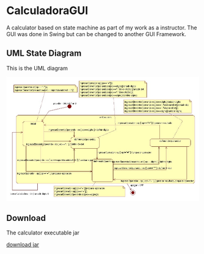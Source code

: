 # CalculadoraGUI
A calculator based on state machine as part of my work as a instructor. The GUI was done in Swing but can be changed to another GUI Framework.

## UML State Diagram
This is the UML diagram

![State Diagram](_etc/Calculadora_estados.jpg?raw=true "State Diagram")

## Download
The calculator executable jar

[download jar](https://github.com/checo06/CalculadoraGUI/raw/dev/_etc/CalculadoraGUI.jar)
